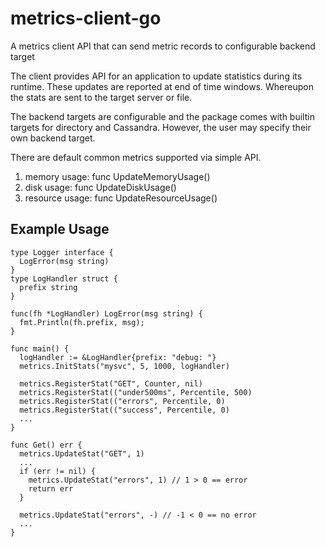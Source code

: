 # metrics-client-go
A metrics client API that can send metric records to configurable backend target

The client provides API for an application to update statistics during its runtime.
These updates are reported at end of time windows. Whereupon the stats are sent to the target server or file.

The backend targets are configurable and the package comes with builtin targets for directory and Cassandra.
However, the user may specify their own backend target.

There are default common metrics supported via simple API.
1. memory usage: func UpdateMemoryUsage()
2. disk usage: func UpdateDiskUsage()
3. resource usage: func UpdateResourceUsage()

## Example Usage

```
type Logger interface {
  LogError(msg string)
}
type LogHandler struct {
  prefix string
}

func(fh *LogHandler) LogError(msg string) {
  fmt.Println(fh.prefix, msg);
}

func main() {
  logHandler := &LogHandler{prefix: "debug: "}
  metrics.InitStats("mysvc", 5, 1000, logHandler)

  metrics.RegisterStat("GET", Counter, nil)
  metrics.RegisterStat(("under500ms", Percentile, 500)
  metrics.RegisterStat(("errors", Percentile, 0)
  metrics.RegisterStat(("success", Percentile, 0)
  ...
}

func Get() err {
  metrics.UpdateStat("GET", 1)
  ...
  if (err != nil) {
    metrics.UpdateStat("errors", 1) // 1 > 0 == error
    return err
  }
  
  metrics.UpdateStat("errors", -) // -1 < 0 == no error
  ...
}
```


